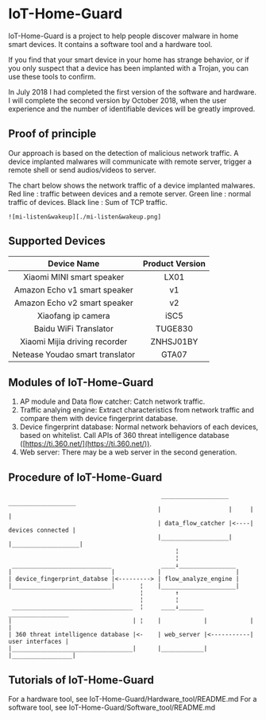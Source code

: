 # IoT-Home-Guard

IoT-Home-Guard is a project to help people discover malware in home smart devices. It contains a software tool and a hardware tool.

If you find that your smart device in your home has strange behavior, or if you only suspect that a device has been implanted with a Trojan, you can use these tools to confirm.

In July 2018 I had completed the first version of the software and hardware. I will complete the second version by October 2018, when the user experience and the number of identifiable devices will be greatly improved.

## Proof of principle

Our approach is based on the detection of malicious network traffic. A device implanted malwares will communicate with remote server, trigger a remote shell or send audios/videos to server.

The chart below shows the network traffic of a device implanted malwares.
Red line : traffic between devices and a remote server.
Green line : normal traffic of devices.
Black line : Sum of TCP traffic.

	![mi-listen&wakeup][./mi-listen&wakeup.png]


## Supported Devices

Device Name | Product Version |
:---------: | :---------:|
Xiaomi MINI smart speaker | LX01 |
Amazon Echo v1 smart speaker | v1 |
Amazon Echo v2 smart speaker | v2 |
Xiaofang ip camera | iSC5 |
Baidu WiFi Translator | TUGE830 |
Xiaomi Mijia driving recorder | ZNHSJ01BY |
Netease Youdao smart translator | GTA07 |

## Modules of IoT-Home-Guard

1. AP module and Data flow catcher: Catch network traffic.
2. Traffic analying engine: Extract characteristics from network traffic and compare them with device fingerprint database.
3. Device fingerprint database: Normal network behaviors of each devices, based on whitelist. Call APIs of 360 threat intelligence database ([https://ti.360.net/](https://ti.360.net/)).
4. Web server: There may be a web server in the second generation. 

## Procedure of IoT-Home-Guard

                                               ___________________       ___________________
                                              |                   |     |                   |
                                              | data_flow_catcher |<----| devices connected |
                                              |___________________|     |___________________|
                                                   ¦
                                                   ¦
     ____________________________              ____↓________________  
    |                            |            |                     |
    | device_fingerprint_databse |<---------> | flow_analyze_engine |
    |____________________________|       ¦    |_____________________|
                                         ¦         ↑
                                         ¦         ¦
     __________________________________  ¦     ____↓_______              _________________
    |                                  | ¦    |            |            |                 |
    | 360 threat intelligence database |<-    | web_server |<-----------| user interfaces |
    |__________________________________|      |____________|            |_________________|

## Tutorials of IoT-Home-Guard

For a hardware tool, see IoT-Home-Guard/Hardware_tool/README.md
For a software tool, see IoT-Home-Guard/Software_tool/README.md
